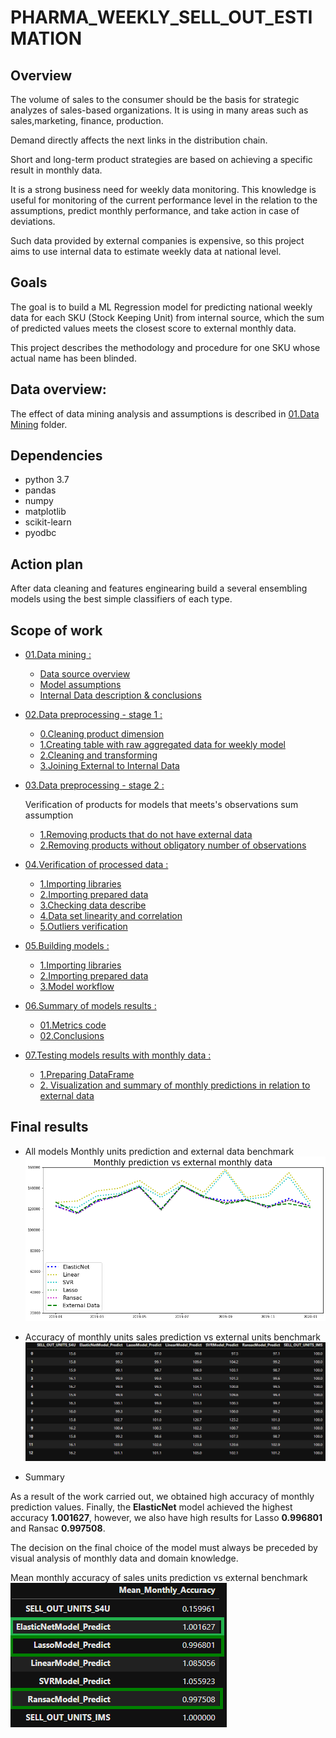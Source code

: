 # PHARMA_WEEKLY_SELL_OUT_ESTIMATION


## Overview
The volume of sales to the consumer should be the basis for strategic analyzes of sales-based organizations.
It is using in many areas such as sales,marketing, finance, production.


Demand  directly affects the next links in the distribution chain.


Short and long-term product strategies are based on achieving a specific result in monthly data.

It is a strong business need for weekly data monitoring.
This knowledge is useful for monitoring of the current performance level in the relation to the assumptions, predict monthly performance, and take action in case of deviations.

Such data provided by external companies is expensive, so this project aims to use internal data to estimate weekly data at national level.

## Goals

The goal is to build a ML Regression model for predicting national weekly data for each SKU (Stock Keeping Unit) from internal source, which the sum of predicted values meets the closest score to external monthly data.

This project describes the methodology and procedure for one SKU whose actual name has been blinded.

## Data overview:
The effect of data mining analysis and assumptions is described in [01.Data Mining](https://github.com/MateoMat/PHARMA_WEEKLY_SELL_OUT_ESTIMATION/tree/master/01.Data%20Mining) folder.

## Dependencies
* python 3.7
* pandas
* numpy
* matplotlib
* scikit-learn
* pyodbc

## Action plan
After data cleaning and features enginearing build a several ensembling models using the best simple classifiers of each type.
## Scope of work
* [01.Data mining :](https://github.com/MateoMat/PHARMA_WEEKLY_SELL_OUT_ESTIMATION/tree/master/01.Data%20Mining)
    * [Data source overview](https://github.com/MateoMat/PHARMA_WEEKLY_SELL_OUT_ESTIMATION/tree/master/01.Data%20Mining#data-source-overview)
    * [Model assumptions](https://github.com/MateoMat/PHARMA_WEEKLY_SELL_OUT_ESTIMATION/tree/master/01.Data%20Mining#model-assumptions)
    * [Internal Data description & conclusions](https://github.com/MateoMat/PHARMA_WEEKLY_SELL_OUT_ESTIMATION/tree/master/01.Data%20Mining#internal-data-description--conclusions)
* [02.Data preprocessing - stage 1 :](https://github.com/MateoMat/PHARMA_WEEKLY_SELL_OUT_ESTIMATION/tree/master/02.Data%20preprocessing%20-%20stage%201)
    * [0.Cleaning product dimension](https://github.com/MateoMat/PHARMA_WEEKLY_SELL_OUT_ESTIMATION/tree/master/02.Data%20preprocessing%20-%20stage%201#0cleaning-product-dimension)
    * [1.Creating table with raw aggregated data for weekly model](https://github.com/MateoMat/PHARMA_WEEKLY_SELL_OUT_ESTIMATION/tree/master/02.Data%20preprocessing%20-%20stage%201#1-creating-table-with-raw-aggregated-data-for-weekly-model)
    * [2.Cleaning and transforming](https://github.com/MateoMat/PHARMA_WEEKLY_SELL_OUT_ESTIMATION/tree/master/02.Data%20preprocessing%20-%20stage%201#2-cleaning-and-transforming)
    * [3.Joining External to Internal Data](https://github.com/MateoMat/PHARMA_WEEKLY_SELL_OUT_ESTIMATION/tree/master/02.Data%20preprocessing%20-%20stage%201#3-joining-external-to-internal-data)
* [03.Data preprocessing - stage 2 :](https://github.com/MateoMat/PHARMA_WEEKLY_SELL_OUT_ESTIMATION/tree/master/03.Data%20preprocessing%20-%20stage%202)
    
   Verification of products for models that meets's observations sum assumption
    * [1.Removing products that do not have external data](https://github.com/MateoMat/PHARMA_WEEKLY_SELL_OUT_ESTIMATION/tree/master/03.Data%20preprocessing%20-%20stage%202#1removing-products-that-do-not-have-external-data)
    * [2.Removing products without obligatory number of observations](https://github.com/MateoMat/PHARMA_WEEKLY_SELL_OUT_ESTIMATION/tree/master/03.Data%20preprocessing%20-%20stage%202#2removing-products-without-obligatory-number-of-observations)
     
* [04.Verification of processed data :](https://github.com/MateoMat/PHARMA_WEEKLY_SELL_OUT_ESTIMATION/tree/master/04.Verification%20of%20processed%20data) 
    * [1.Importing libraries](https://github.com/MateoMat/PHARMA_WEEKLY_SELL_OUT_ESTIMATION/tree/master/04.Verification%20of%20processed%20data#1-importing-libraries)
    * [2.Importing prepared data](https://github.com/MateoMat/PHARMA_WEEKLY_SELL_OUT_ESTIMATION/tree/master/04.Verification%20of%20processed%20data#2-importing-prepared-data)
    * [3.Checking data describe](https://github.com/MateoMat/PHARMA_WEEKLY_SELL_OUT_ESTIMATION/tree/master/04.Verification%20of%20processed%20data#3-checking-data-describe)
    * [4.Data set linearity and correlation](https://github.com/MateoMat/PHARMA_WEEKLY_SELL_OUT_ESTIMATION/tree/master/04.Verification%20of%20processed%20data#4-data-set-linearity-and-correlation)
    * [5.Outliers verification](https://github.com/MateoMat/PHARMA_WEEKLY_SELL_OUT_ESTIMATION/tree/master/04.Verification%20of%20processed%20data#5-outliers-verification)
    
* [05.Building models :](https://github.com/MateoMat/PHARMA_WEEKLY_SELL_OUT_ESTIMATION/tree/master/05.Building%20models)
    * [1.Importing libraries](https://github.com/MateoMat/PHARMA_WEEKLY_SELL_OUT_ESTIMATION/tree/master/05.Building%20models#1-importing-libraries)
    * [2.Importing prepared data](https://github.com/MateoMat/PHARMA_WEEKLY_SELL_OUT_ESTIMATION/tree/master/05.Building%20models#2-importing-prepared-data)
    * [3.Model workflow](https://github.com/MateoMat/PHARMA_WEEKLY_SELL_OUT_ESTIMATION/tree/master/05.Building%20models#3-model-workflow)

* [06.Summary of models results :](https://github.com/MateoMat/PHARMA_WEEKLY_SELL_OUT_ESTIMATION/tree/master/06.Summary%20of%20model%20results)
    * [01.Metrics code](https://github.com/MateoMat/PHARMA_WEEKLY_SELL_OUT_ESTIMATION/tree/master/06.Summary%20of%20model%20results#01metrics-code)
    * [02.Conclusions](https://github.com/MateoMat/PHARMA_WEEKLY_SELL_OUT_ESTIMATION/tree/master/06.Summary%20of%20model%20results#02conclusions)
    
* [07.Testing models results with monthly data :](https://github.com/MateoMat/PHARMA_WEEKLY_SELL_OUT_ESTIMATION/tree/master/07.Testing%20models%20results%20with%20monthly%20data/)
    * [1.Preparing DataFrame](https://github.com/MateoMat/PHARMA_WEEKLY_SELL_OUT_ESTIMATION/tree/master/07.Testing%20models%20results%20with%20monthly%20data#1-preparing-dataframe)
    * [2. Visualization and summary of monthly predictions in relation to external data](https://github.com/MateoMat/PHARMA_WEEKLY_SELL_OUT_ESTIMATION/tree/master/07.Testing%20models%20results%20with%20monthly%20data#2-visualization-and-summary-of-monthly-predictions-in-relation-to-external-data)
     
## Final results


* All models Monthly units prediction and external data benchmark
![MonthlyPredictionVsExternalMonthlyData.PNG](https://github.com/MateoMat/PHARMA_WEEKLY_SELL_OUT_ESTIMATION/blob/master/07.Testing%20models%20results%20with%20monthly%20data/img/MonthlyPredictionVsExternalMonthlyData.png)

* Accuracy of monthly units sales prediction vs external units benchmark
![PercentageOfMonthlyDataAccuracy.PNG](https://github.com/MateoMat/PHARMA_WEEKLY_SELL_OUT_ESTIMATION/blob/master/07.Testing%20models%20results%20with%20monthly%20data/img/PercentageOfMonthlyDataAccuracy.PNG)


* Summary

As a result of the work carried out, we obtained high accuracy of monthly prediction values. Finally, the **ElasticNet** model achieved the highest accuracy **1.001627**, however, we also have high results for Lasso **0.996801** and Ransac **0.997508**.

The decision on the final choice of the model must always be preceded by visual analysis of monthly data and domain knowledge.

Mean monthly accuracy of sales units prediction vs external benchmark
![MeanMonthlyAccuracy.PNG](https://github.com/MateoMat/PHARMA_WEEKLY_SELL_OUT_ESTIMATION/blob/master/07.Testing%20models%20results%20with%20monthly%20data/img/MeanMonthlyAccuracy.PNG)

